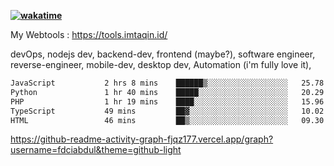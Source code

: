 **[![wakatime](https://wakatime.com/badge/user/87646243-158a-4241-a3cb-668e1fa2dbb8.svg)](https://wakatime.com/@87646243-158a-4241-a3cb-668e1fa2dbb8?style=plastic)**


My Webtools : https://tools.imtaqin.id/


devOps, nodejs dev, backend-dev, frontend (maybe?), software engineer, reverse-engineer, mobile-dev, desktop dev, Automation (i'm fully love it), 

<!--START_SECTION:waka-->

```txt
JavaScript           2 hrs 8 mins    ██████▒░░░░░░░░░░░░░░░░░░   25.78 %
Python               1 hr 40 mins    █████░░░░░░░░░░░░░░░░░░░░   20.29 %
PHP                  1 hr 19 mins    ████░░░░░░░░░░░░░░░░░░░░░   15.96 %
TypeScript           49 mins         ██▓░░░░░░░░░░░░░░░░░░░░░░   10.02 %
HTML                 46 mins         ██▒░░░░░░░░░░░░░░░░░░░░░░   09.30 %
```

<!--END_SECTION:waka-->

https://github-readme-activity-graph-fjqz177.vercel.app/graph?username=fdciabdul&theme=github-light
